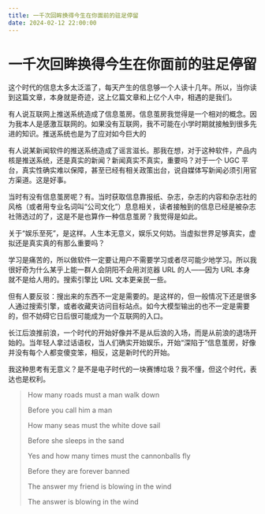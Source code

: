```yaml
---
title: 一千次回眸换得今生在你面前的驻足停留
date: 2024-02-12 22:00:00
---
```


# 一千次回眸换得今生在你面前的驻足停留

这个时代的信息太多太泛滥了，每天产生的信息够一个人读十几年。所以，当你读到这篇文章，本身就是奇迹，这上亿篇文章和上亿个人中，相遇的是我们。

有人说互联网上推送系统造成了信息茧房。信息茧房我觉得是一个相对的概念。因为我本人是感激互联网的。如果没有互联网，我不可能在小学时期就接触到很多先进的知识。推送系统也是为了应对如今巨大的

有人说某新闻软件的推送系统造成了谣言滋长。那我在想，对于这种软件，产品内核是推送系统，还是真实的新闻？新闻真实不真实，重要吗？对于一个 UGC 平台，真实性确实难以保障，甚至已经有相关政策出台，说自媒体写新闻必须引用官方渠道。这是好事。

当时有没有信息茧房呢？有。当时获取信息靠报纸、杂志，杂志的内容和杂志社的风格（或者用专业名词叫“公司文化”）息息相关，读者接触到的信息已经是被杂志社筛选过的了，这是不是也算作一种信息茧房？我觉得是如此。

关于“娱乐至死”，是这样。人生本无意义，娱乐又何妨。当虚拟世界足够真实，虚拟还是真实真的有那么重要吗？

学习是痛苦的，所以做软件一定要让用户不需要学习或者尽可能少地学习。所以我很好奇为什么某乎上能一群人会阴阳不会用浏览器 URL 的人——因为 URL 本身就不是给人用的。搜索引擎比 URL 文本更亲民一些。

但有人要反驳：搜出来的东西不一定是需要的。是这样的，但一般情况下还是很多人通过搜索引擎，或者收藏夹访问目标站点。如今大模型输出的也不一定是需要的，但不妨碍它日后很可能成为一个互联网的入口。

长江后浪推前浪，一个时代的开始好像并不是从后浪的入场，而是从前浪的退场开始的。当年轻人拿过话语权，当人们确实开始娱乐，开始“深陷于”信息茧房，好像并没有每个人都变傻变笨，相反，这是新时代的开始。

我这种思考有无意义？是不是电子时代的一块赛博垃圾？我不懂，但这个时代，表达也是权利。

> How many roads must a man walk down
>
> Before you call him a man
>
> How many seas must the white dove sail
>
> Before she sleeps in the sand
>
> Yes and how many times must the cannonballs fly
>
> Before they are forever banned
>
> The answer my friend is blowing in the wind
>
> The answer is blowing in the wind
